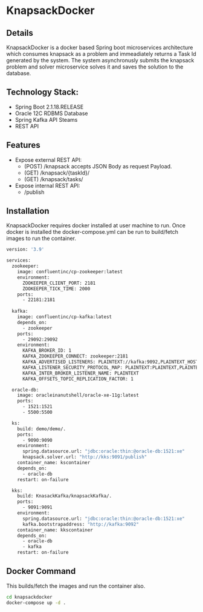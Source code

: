 # KnapsackDocker
## Details

KnapsackDocker is a docker based Spring boot microservices architecture which consumes knapsack as a problem and immeadiately returns a Task Id generated by the system. The system asynchronusly submits the knapsack problem and solver microservice solves it and saves the solution to the database.

## Technology Stack:
- Spring Boot 2.1.18.RELEASE
- Oracle 12C RDBMS Database
- Spring Kafka API Steams
- REST API


## Features

- Expose external REST API:
    - (POST) /knapsack accepts JSON Body as request Payload.
    - (GET) /knapsack/{taskId}/
    - (GET) /knapsack/tasks/
- Expose internal REST API:
    - /publish

## Installation

KnapsackDocker requires docker installed at user machine to run.
Once docker is installed the docker-compose.yml can be run to build/fetch images to run the container.
```sh
version: '3.9'

services:
  zookeeper:
    image: confluentinc/cp-zookeeper:latest
    environment:
      ZOOKEEPER_CLIENT_PORT: 2181
      ZOOKEEPER_TICK_TIME: 2000
    ports:
      - 22181:2181
  
  kafka:
    image: confluentinc/cp-kafka:latest
    depends_on:
      - zookeeper
    ports:
      - 29092:29092
    environment:
      KAFKA_BROKER_ID: 1
      KAFKA_ZOOKEEPER_CONNECT: zookeeper:2181
      KAFKA_ADVERTISED_LISTENERS: PLAINTEXT://kafka:9092,PLAINTEXT_HOST://localhost:29092
      KAFKA_LISTENER_SECURITY_PROTOCOL_MAP: PLAINTEXT:PLAINTEXT,PLAINTEXT_HOST:PLAINTEXT
      KAFKA_INTER_BROKER_LISTENER_NAME: PLAINTEXT
      KAFKA_OFFSETS_TOPIC_REPLICATION_FACTOR: 1

  oracle-db:
    image: oracleinanutshell/oracle-xe-11g:latest
    ports:
      - 1521:1521
      - 5500:5500

  ks:
    build: demo/demo/.
    ports:
      - 9090:9090
    environment:
      spring.datasource.url: "jdbc:oracle:thin:@oracle-db:1521:xe"
      knapsack.solver.url: "http://kks:9091/publish"
    container_name: kscontainer
    depends_on:
      - oracle-db
    restart: on-failure

  kks:
    build: KnasackKafka/knapsackKafka/.
    ports:
      - 9091:9091
    environment:
      spring.datasource.url: "jdbc:oracle:thin:@oracle-db:1521:xe"
      kafka.bootstrapaddress: "http://kafka:9092"
    container_name: kkscontainer
    depends_on:
      - oracle-db
      - kafka
    restart: on-failure
```

## Docker Command
This builds/fetch the images and run the container also.
```sh
cd knapsackdocker
docker-compose up -d .
```

